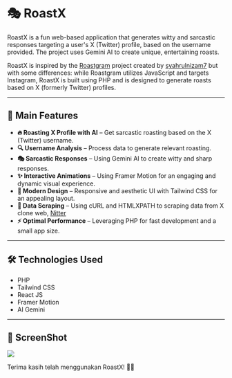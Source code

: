# 🎭 RoastX

RoastX is a fun web-based application that generates witty and sarcastic responses targeting a user's X (Twitter) profile, based on the username provided. The project uses Gemini AI to create unique, entertaining roasts.

RoastX is inspired by the [Roastgram](https://github.com/syahrulnizam7/roastgram) project created by [syahrulnizam7](https://github.com/syahrulnizam7) but with some differences: while Roastgram utilizes JavaScript and targets Instagram, RoastX is built using PHP and is designed to generate roasts based on X (formerly Twitter) profiles.

---

## 🚀 Main Features

- **🔥 Roasting X Profile with AI** – Get sarcastic roasting based on the X (Twitter) username.
- **🔍 Username Analysis** – Process data to generate relevant roasting.
- **🎭 Sarcastic Responses** – Using Gemini AI to create witty and sharp responses.
- **✨ Interactive Animations** – Using Framer Motion for an engaging and dynamic visual experience.
- **🎨 Modern Design** – Responsive and aesthetic UI with Tailwind CSS for an appealing layout.
- **🔗 Data Scraping** – Using cURL and HTMLXPATH to scraping data from X clone web, [Nitter](https://nitter.com)
- **⚡ Optimal Performance** – Leveraging PHP for fast development and a small app size.

---

## 🛠️ Technologies Used

- PHP
- Tailwind CSS
- React JS
- Framer Motion
- AI Gemini

---

## 📸 ScreenShot
<img src="https://roastx.kiuyha.my.id/roastx.png">

Terima kasih telah menggunakan RoastX! 🚀🔥

